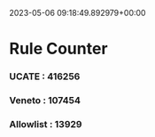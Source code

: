 2023-05-06 09:18:49.892979+00:00
# Rule Counter 
 ### UCATE : 416256

 ### Veneto : 107454

 ### Allowlist : 13929